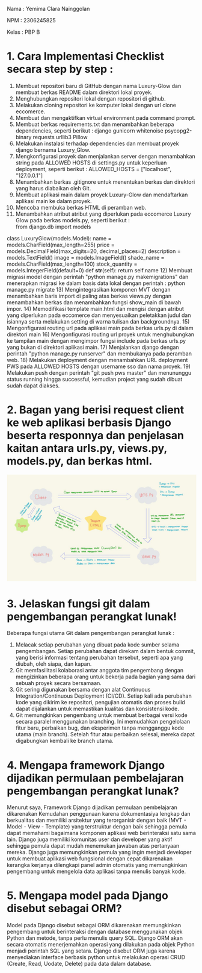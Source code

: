 Nama   : Yemima Clara Nainggolan 

NPM    : 2306245825  

Kelas  : PBP B  

# 1. Cara Implementasi Checklist secara step by step : 
1) Membuat repositori baru di GitHub dengan nama Luxury-Glow dan membuat berkas README dalam direktori lokal proyek.
2) Menghubungkan repositori lokal dengan repositori di github. 
3) Melakukan cloning repositori ke komputer lokal dengan url clone eccomerce.
4) Membuat dan mengaktifkan virtual environment pada command prompt.
5) Membuat berkas requirements.txt dan menambahkan beberapa dependencies, seperti berikut : 
    django
    gunicorn
    whitenoise
    psycopg2-binary
    requests
    urllib3
    Pillow
6) Melakukan instalasi terhadap dependencies dan membuat proyek django bernama Luxury_Glow.
7) Mengkonfigurasi proyek dan menjalankan server dengan menambahkan string pada ALLOWED HOSTS di settings.py untuk keperluan deployment, seperti berikut : 
    ALLOWED_HOSTS = ["localhost", "127.0.0.1"]
8) Menambahkan berkas .gitignore untuk menentukan berkas dan direktori yang harus diabaikan oleh Git.
9) Membuat aplikasi main dalam proyek Luxury-Glow dan mendaftarkan aplikasi main ke dalam proyek. 
10) Mencoba membuka berkas HTML di peramban web.
11) Menambahkan atribut atribut yang diperlukan pada eccomerce Luxury Glow pada berkas models.py, seperti berikut :  
    from django.db import models

class LuxuryGlow(models.Model):
    name = models.CharField(max_length=255)
    price = models.DecimalField(max_digits=20, decimal_places=2)
    description = models.TextField()
    image = models.ImageField()
    shade_name = models.CharField(max_length=100)
    stock_quantity = models.IntegerField(default=0)
    def __str__(self):
        return self.name
12) Membuat migrasi model dengan perintah "python manage.py makemigrations" dan menerapkan migrasi ke dalam basis data lokal dengan perintah : python manage.py migrate
13) Mengintegrasikan komponen MVT dengan menambahkan baris import di paling atas berkas views.py dengan menambahkan berkas dan menambahkan fungsi show_main di bawah impor.
14) Memodifikasi template main.html dan mengisi dengan atribut yang diperlukan pada eccomerce dan menyesuaikan peletakkan judul dan isiannya serta melakukan setting di warna tulisan dan backgroundnya.
15) Mengonfigurasi routing url pada aplikasi main pada berkas urls.py di dalam direktori main
16) Mengonfigurasi routing url proyek untuk menghubungkan ke tampilan main dengan mengimpor fungsi include pada berkas urls.py yang bukan di direktori aplikasi main.
17) Menjalankan django dengan perintah "python manage.py runserver" dan membukanya pada peramban web.
18) Melakukan deployment dengan menambahkan URL deployment PWS pada ALLOWED HOSTS dengan username sso dan nama proyek.
19) Melakukan push dengan perintah "git push pws master" dan menununggu status running hingga successful, kemudian project yang sudah dibuat sudah dapat diakses.

# 2. Bagan yang berisi request client ke web aplikasi berbasis Django beserta responnya dan penjelasan kaitan antara urls.py, views.py, models.py, dan berkas html.
![alt text](<Bagan PBP-1.jpeg>)

# 3. Jelaskan fungsi git dalam pengembangan perangkat lunak!
Beberapa fungsi utama Git dalam pengembangan perangkat lunak :
1) Melacak setiap perubahan yang dibuat pada kode sumber selama pengembangan. Setiap perubahan dapat direkam dalam bentuk commit, yang berisi informasi tentang perubahan tersebut, seperti apa yang diubah, oleh siapa, dan kapan.
2) Git memfasilitasi kolaborasi antar anggota tim pengembang dengan mengizinkan beberapa orang untuk bekerja pada bagian yang sama dari sebuah proyek secara bersamaan. 
3) Git sering digunakan bersama dengan alat Continuous Integration/Continuous Deployment (CI/CD). Setiap kali ada perubahan kode yang dikirim ke repositori, pengujian otomatis dan proses build dapat dijalankan untuk memastikan kualitas dan konsistensi kode.
4) Git memungkinkan pengembang untuk membuat berbagai versi kode secara paralel menggunakan branching. Ini memudahkan pengelolaan fitur baru, perbaikan bug, dan eksperimen tanpa mengganggu kode utama (main branch). Setelah fitur atau perbaikan selesai, mereka dapat digabungkan kembali ke branch utama.

# 4. Mengapa framework Django dijadikan permulaan pembelajaran pengembangan perangkat lunak?
Menurut saya, Framework Django dijadikan permulaan pembelajaran dikarenakan Kemudahan penggunaan karena dokumentasiya lengkap dan berkualitas dan memiliki arsitektur yang terorganisir dengan baik (MVT - Model - View - Template) yang terstruktur dengan baik sehingga pemula dapat memahami bagaimana komponen aplikasi web berinteraksi satu sama lain. Django juga memiliki komunitas user dan developer yang aktif sehingga pemula dapat mudah menemukan jawaban atas pertanyaan mereka. Django juga memungkinkan pemula yang ingin menjadi developer untuk membuat aplikasi web fungsional dengan cepat dikarenakan kerangka kerjanya dilengkapi panel admin otomatis yang memungkinkan pengembang untuk mengelola data aplikasi tanpa menulis banyak kode. 

# 5. Mengapa model pada Django disebut sebagai ORM?
Model pada Django disebut sebagai ORM dikarenakan memungkinkan pengembang untuk berinteraksi dengan database menggunakan objek Python dan metode, tanpa perlu menulis query SQL. Django ORM akan secara otomatis menerjemahkan operasi yang dilakukan pada objek Python menjadi perintah SQL yang setara. Django disebut ORM juga karena menyediakan interface berbasis python untuk melakukan operasi CRUD (Create, Read, Uodate, Delete) pada data dalam database. 